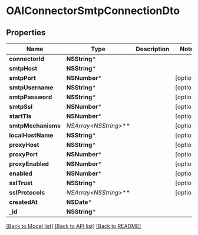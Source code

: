 # OAIConnectorSmtpConnectionDto

## Properties
Name | Type | Description | Notes
------------ | ------------- | ------------- | -------------
**connectorId** | **NSString*** |  | 
**smtpHost** | **NSString*** |  | 
**smtpPort** | **NSNumber*** |  | [optional] 
**smtpUsername** | **NSString*** |  | [optional] 
**smtpPassword** | **NSString*** |  | [optional] 
**smtpSsl** | **NSNumber*** |  | [optional] 
**startTls** | **NSNumber*** |  | [optional] 
**smtpMechanisms** | **NSArray&lt;NSString*&gt;*** |  | [optional] 
**localHostName** | **NSString*** |  | [optional] 
**proxyHost** | **NSString*** |  | [optional] 
**proxyPort** | **NSNumber*** |  | [optional] 
**proxyEnabled** | **NSNumber*** |  | [optional] 
**enabled** | **NSNumber*** |  | [optional] 
**sslTrust** | **NSString*** |  | [optional] 
**sslProtocols** | **NSArray&lt;NSString*&gt;*** |  | [optional] 
**createdAt** | **NSDate*** |  | 
**_id** | **NSString*** |  | 

[[Back to Model list]](../README#documentation-for-models) [[Back to API list]](../README#documentation-for-api-endpoints) [[Back to README]](../README)



